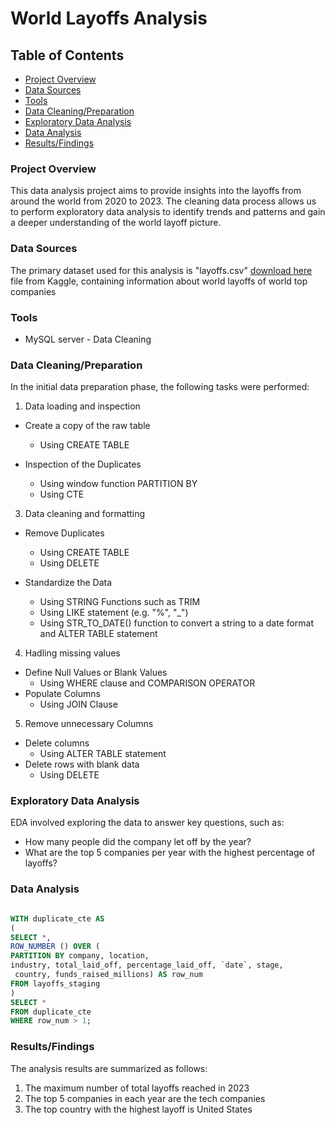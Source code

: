 # World Layoffs Analysis

## Table of Contents

- [Project Overview](#project-overview)
- [Data Sources](#data-sources)
- [Tools](#tools)
- [Data Cleaning/Preparation](#data-cleaningpreparation)
- [Exploratory Data Analysis](#exploratory-data-analysis)
- [Data Analysis](#data-analysis)
- [Results/Findings](#resultsfindings)

### Project Overview

This data analysis project aims to provide insights into the layoffs from around the world from 2020 to 2023. The cleaning data process allows us to perform exploratory data analysis to identify trends and patterns and gain a deeper understanding of the world layoff picture. 

### Data Sources

The primary dataset used for this analysis is "layoffs.csv" [download here](https://github.com/AinuraData/World_Layoffs/blob/main/layoffs.csv) file from Kaggle, containing information about world layoffs of world top companies

### Tools

- MySQL server - Data Cleaning

### Data Cleaning/Preparation

In the initial data preparation phase, the following tasks were performed:
1. Data loading and inspection

- Create a copy of the raw table
  - Using CREATE TABLE
- Inspection of the Duplicates
  
   - Using window function PARTITION BY
   - Using CTE 

  
3. Data cleaning and formatting

- Remove Duplicates
  - Using CREATE TABLE
  - Using DELETE

- Standardize the Data

   - Using STRING Functions such as TRIM
   - Using LIKE statement (e.g. "%", "_")
   - Using STR_TO_DATE() function to convert a string to a date format and ALTER TABLE statement
4. Hadling missing values

  - Define Null Values or Blank Values
    - Using WHERE clause and COMPARISON OPERATOR
  - Populate Columns
    - Using JOIN Clause
5. Remove unnecessary Columns

  - Delete columns
    - Using ALTER TABLE statement
  - Delete rows with blank data
    - Using DELETE 


### Exploratory Data Analysis

EDA involved exploring the data to answer key questions, such as:

- How many people did the company let off by the year?
- What are the top 5 companies per year with the highest percentage of layoffs?

### Data Analysis

```sql

WITH duplicate_cte AS
(
SELECT *,
ROW_NUMBER () OVER (
PARTITION BY company, location, 
industry, total_laid_off, percentage_laid_off, `date`, stage,
 country, funds_raised_millions) AS row_num
FROM layoffs_staging
)
SELECT *
FROM duplicate_cte
WHERE row_num > 1;
```

### Results/Findings

The analysis results are summarized as follows:
1. The maximum number of total layoffs reached in 2023
2. The top 5 companies in each year are the tech companies
3. The top country with the highest layoff is United States



   
